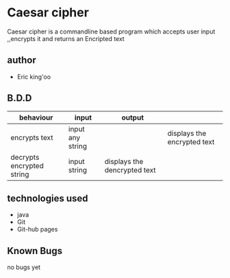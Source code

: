# Caesar cipher
Caesar cipher is a commandline based program which accepts user input ,,encrypts it and returns an Encripted text 

## author
* Eric king'oo

## B.D.D


|behaviour   | input  |  output |   |
|---|---|---|---|
| encrypts text|input any string|  | displays the encrypted text  |
| decrypts encrypted string| input string | displays the dencrypted text   |


## technologies used
* java
* Git
* Git-hub pages


## Known Bugs
no bugs yet
